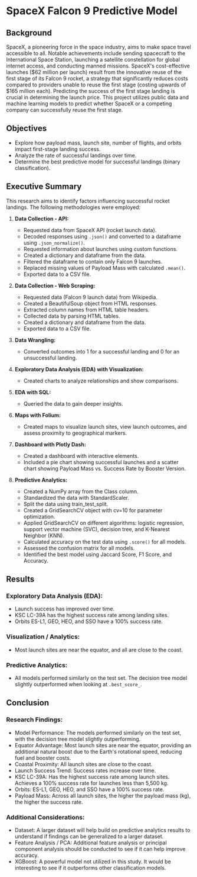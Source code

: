 # SpaceX Falcon 9 Predictive Model

## Background

SpaceX, a pioneering force in the space industry, aims to make space travel accessible to all. Notable achievements include sending spacecraft to the International Space Station, launching a satellite constellation for global internet access, and conducting manned missions. SpaceX's cost-effective launches ($62 million per launch) result from the innovative reuse of the first stage of its Falcon 9 rocket, a strategy that significantly reduces costs compared to providers unable to reuse the first stage (costing upwards of $165 million each). Predicting the success of the first stage landing is crucial in determining the launch price. This project utilizes public data and machine learning models to predict whether SpaceX or a competing company can successfully reuse the first stage.

## Objectives

- Explore how payload mass, launch site, number of flights, and orbits impact first-stage landing success.
- Analyze the rate of successful landings over time.
- Determine the best predictive model for successful landings (binary classification).

## Executive Summary

This research aims to identify factors influencing successful rocket landings. The following methodologies were employed:

1. **Data Collection - API:**
   - Requested data from SpaceX API (rocket launch data).
   - Decoded responses using `.json()` and converted to a dataframe using `.json_normalize()`.
   - Requested information about launches using custom functions.
   - Created a dictionary and dataframe from the data.
   - Filtered the dataframe to contain only Falcon 9 launches.
   - Replaced missing values of Payload Mass with calculated `.mean()`.
   - Exported data to a CSV file.

2. **Data Collection - Web Scraping:**
   - Requested data (Falcon 9 launch data) from Wikipedia.
   - Created a BeautifulSoup object from HTML responses.
   - Extracted column names from HTML table headers.
   - Collected data by parsing HTML tables.
   - Created a dictionary and dataframe from the data.
   - Exported data to a CSV file.

3. **Data Wrangling:**
   - Converted outcomes into 1 for a successful landing and 0 for an unsuccessful landing.

4. **Exploratory Data Analysis (EDA) with Visualization:**
   - Created charts to analyze relationships and show comparisons.

5. **EDA with SQL:**
   - Queried the data to gain deeper insights.

6. **Maps with Folium:**
   - Created maps to visualize launch sites, view launch outcomes, and assess proximity to geographical markers.

7. **Dashboard with Plotly Dash:**
   - Created a dashboard with interactive elements.
   - Included a pie chart showing successful launches and a scatter chart showing Payload Mass vs. Success Rate by Booster Version.

8. **Predictive Analytics:**
   - Created a NumPy array from the Class column.
   - Standardized the data with StandardScaler.
   - Split the data using train_test_split.
   - Created a GridSearchCV object with cv=10 for parameter optimization.
   - Applied GridSearchCV on different algorithms: logistic regression, support vector machine (SVC), decision tree, and K-Nearest Neighbor (KNN).
   - Calculated accuracy on the test data using `.score()` for all models.
   - Assessed the confusion matrix for all models.
   - Identified the best model using Jaccard Score, F1 Score, and Accuracy.

## Results

### Exploratory Data Analysis (EDA):

- Launch success has improved over time.
- KSC LC-39A has the highest success rate among landing sites.
- Orbits ES-L1, GEO, HEO, and SSO have a 100% success rate.

### Visualization / Analytics:

- Most launch sites are near the equator, and all are close to the coast.

### Predictive Analytics:

- All models performed similarly on the test set. The decision tree model slightly outperformed when looking at `.best_score_`.

## Conclusion

### Research Findings:

- Model Performance: The models performed similarly on the test set, with the decision tree model slightly outperforming.
- Equator Advantage: Most launch sites are near the equator, providing an additional natural boost due to the Earth's rotational speed, reducing fuel and booster costs.
- Coastal Proximity: All launch sites are close to the coast.
- Launch Success Trend: Success rates increase over time.
- KSC LC-39A: Has the highest success rate among launch sites. Achieves a 100% success rate for launches less than 5,500 kg.
- Orbits: ES-L1, GEO, HEO, and SSO have a 100% success rate.
- Payload Mass: Across all launch sites, the higher the payload mass (kg), the higher the success rate.

### Additional Considerations:

- Dataset: A larger dataset will help build on predictive analytics results to understand if findings can be generalized to a larger dataset.
- Feature Analysis / PCA: Additional feature analysis or principal component analysis should be conducted to see if it can help improve accuracy.
- XGBoost: A powerful model not utilized in this study. It would be interesting to see if it outperforms other classification models.
